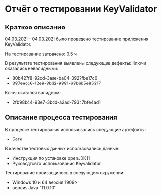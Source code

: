# Отчёт о тестировании KeyValidator

## Краткое описание

04.03.2021 - 04.03.2021 было проведено тестирование приложения KeyValidator.

На тестирование затрачено: 0.5 ч

В результате тестирования выявлены следующие дефекты:
 Ключи оказались невалидными: 
* 80b427f8-92cd-3aae-ba04-3927fbe17c6
* 387eedc6-12e9-3b32-9881-63b6b5e85317


Ключ оказался валидным:
* 2fb98b44-93e7-3bdd-a2ad-79347bfe4ad1


## Описание процесса тестирования

В процессе тестирования использовались следующие артефакты:
*  Баги 


В качестве тестовых данных использовались данные:
* Инструкция по установке openJDK11
* Руководтсвто использования Keyvalidator


Тестирование производилось в следующем окружении:
* Windows 10 и 64 версия 1909>
* версия Java "11.0.10"

